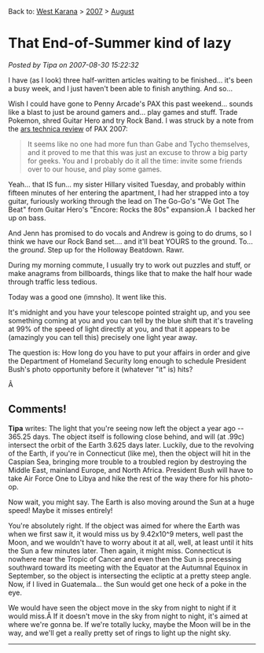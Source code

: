 Back to: [West Karana](/posts/westkarana.md) > [2007](/posts/2007/westkarana.md) > [August](./westkarana.md)
# That End-of-Summer kind of lazy

*Posted by Tipa on 2007-08-30 15:22:32*

I have (as I look) three half-written articles waiting to be finished... it's been a busy week, and I just haven't been able to finish anything. And so...

Wish I could have gone to Penny Arcade's PAX this past weekend... sounds like a blast to just be around gamers and... play games and stuff. Trade Pokemon, shred Guitar Hero and try Rock Band. I was struck by a note from the [ars technica review](http://arstechnica.com/articles/culture/pax-technica-looking-back-at-penny-arcade-expo-2007.ars/5) of PAX 2007:

> It seems like no one had more fun than Gabe and Tycho themselves, and it proved to me that this was just an excuse to throw a big party for geeks. You and I probably do it all the time: invite some friends over to our house, and play some games.


Yeah... that IS fun... my sister Hillary visited Tuesday, and probably within fifteen minutes of her entering the apartment, I had her strapped into a toy guitar, furiously working through the lead on The Go-Go's "We Got The Beat" from Guitar Hero's "Encore: Rocks the 80s" expansion.Â  I backed her up on bass.

And Jenn has promised to do vocals and Andrew is going to do drums, so I think we have our Rock Band set.... and it'll beat YOURS to the ground. To... the *ground*. Step up for the Holloway Beatdown. Rawr.

During my morning commute, I usually try to work out puzzles and stuff, or make anagrams from billboards, things like that to make the half hour wade through traffic less tedious.

Today was a good one (imnsho). It went like this.

It's midnight and you have your telescope pointed straight up, and you see something coming at you and you can tell by the blue shift that it's traveling at 99% of the speed of light directly at you, and that it appears to be (amazingly you can tell this) precisely one light year away.

The question is: How long do you have to put your affairs in order and give the Department of Homeland Security long enough to schedule President Bush's photo opportunity before it (whatever "it" is) hits?

Â 
## Comments!

**Tipa** writes: The light that you're seeing now left the object a year ago -- 365.25 days. The object itself is following close behind, and will (at .99c) intersect the orbit of the Earth 3.625 days later. Luckily, due to the revolving of the Earth, if you're in Connecticut (like me), then the object will hit in the Caspian Sea, bringing more trouble to a troubled region by destroying the Middle East, mainland Europe, and North Africa. President Bush will have to take Air Force One to Libya and hike the rest of the way there for his photo-op.

Now wait, you might say. The Earth is also moving around the Sun at a huge speed! Maybe it misses entirely!

You're absolutely right. If the object was aimed for where the Earth was when we first saw it, it would miss us by 9.42x10^9 meters, well past the Moon, and we wouldn't have to worry about it at all, well, at least until it hits the Sun a few minutes later. Then again, it might miss. Connecticut is nowhere near the Tropic of Cancer and even then the Sun is precessing southward toward its meeting with the Equator at the Autumnal Equinox in September, so the object is intersecting the ecliptic at a pretty steep angle. Now, if I lived in Guatemala... the Sun would get one heck of a poke in the eye.

We would have seen the object move in the sky from night to night if it would miss.Â If it doesn't move in the sky from night to night, it's aimed at where we're gonna be. If we're totally lucky, maybe the Moon will be in the way, and we'll get a really pretty set of rings to light up the night sky.

---

